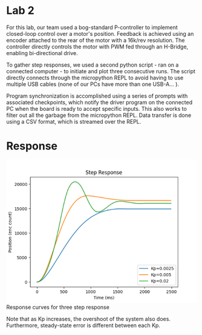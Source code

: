 # Lab 2
For this lab, our team used a bog-standard P-controller to implement closed-loop 
control over a motor's position. Feedback is achieved using an encoder attached
to the rear of the motor with a 16k/rev resolution. The controller directly 
controls the motor with PWM fed through an H-Bridge, enabling bi-directional 
drive.

To gather step responses, we used a second python script - ran on a connected
computer - to initiate and plot three consecutive runs. The script directly
connects through the micropython REPL to avoid having to use multiple USB
cables (none of our PCs have more than one USB-A... ).

Program synchronization is accomplished using a series of prompts with 
associated checkpoints, which notify the driver program on the
connected PC when the board is ready to accept specific inputs. This also
works to filter out all the garbage from the micropython REPL. Data
transfer is done using a CSV format, which is streamed over the REPL.

# Response
![Image of plot](plot.png)\
Response curves for three step response

Note that as Kp increases, the overshoot of the system also does. Furthermore,
steady-state error is different between each Kp.